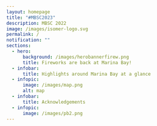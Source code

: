```yaml
---
layout: homepage
title: "#MBSC2023"
description: MBSC 2022
image: /images/isomer-logo.svg
permalink: /
notification: ""
sections:
  - hero:
      background: /images/herobannerfirew.png
      title: Fireworks are back at Marina Bay!
  - infobar:
      title: Highlights around Marina Bay at a glance
  - infopic:
      image: /images/map.png
      alt: map
  - infobar:
      title: Acknowledgements
  - infopic:
      image: /images/pb2.png
---
```

